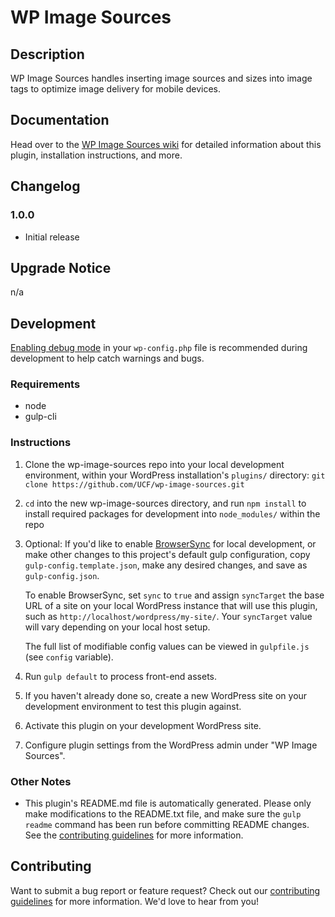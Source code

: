 # WP Image Sources #




## Description ##

WP Image Sources handles inserting image sources and sizes into image tags to optimize image delivery for mobile devices.


## Documentation ##

Head over to the [WP Image Sources wiki](https://github.com/UCF/wp-image-sources/wiki) for detailed information about this plugin, installation instructions, and more.


## Changelog ##

### 1.0.0 ###
* Initial release


## Upgrade Notice ##

n/a


## Development ##

[Enabling debug mode](https://codex.wordpress.org/Debugging_in_WordPress) in your `wp-config.php` file is recommended during development to help catch warnings and bugs.

### Requirements ###
* node
* gulp-cli

### Instructions ###
1. Clone the wp-image-sources repo into your local development environment, within your WordPress installation's `plugins/` directory: `git clone https://github.com/UCF/wp-image-sources.git`
2. `cd` into the new wp-image-sources directory, and run `npm install` to install required packages for development into `node_modules/` within the repo
3. Optional: If you'd like to enable [BrowserSync](https://browsersync.io) for local development, or make other changes to this project's default gulp configuration, copy `gulp-config.template.json`, make any desired changes, and save as `gulp-config.json`.

    To enable BrowserSync, set `sync` to `true` and assign `syncTarget` the base URL of a site on your local WordPress instance that will use this plugin, such as `http://localhost/wordpress/my-site/`.  Your `syncTarget` value will vary depending on your local host setup.

    The full list of modifiable config values can be viewed in `gulpfile.js` (see `config` variable).
3. Run `gulp default` to process front-end assets.
4. If you haven't already done so, create a new WordPress site on your development environment to test this plugin against.
5. Activate this plugin on your development WordPress site.
6. Configure plugin settings from the WordPress admin under "WP Image Sources".

### Other Notes ###
* This plugin's README.md file is automatically generated. Please only make modifications to the README.txt file, and make sure the `gulp readme` command has been run before committing README changes.  See the [contributing guidelines](https://github.com/UCF/wp-image-sources/blob/master/CONTRIBUTING.md) for more information.


## Contributing ##

Want to submit a bug report or feature request?  Check out our [contributing guidelines](https://github.com/UCF/wp-image-sources/blob/master/CONTRIBUTING.md) for more information.  We'd love to hear from you!
